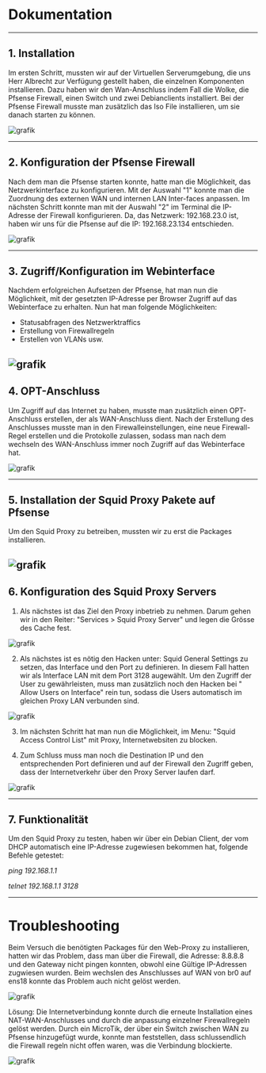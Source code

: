 # Dokumentation #
---
**1. Installation**
---
Im ersten Schritt, mussten wir auf der Virtuellen Serverumgebung, die uns Herr Albrecht zur Verfügung gestellt haben, die einzelnen Komponenten installieren.
Dazu haben wir den Wan-Anschluss indem Fall die Wolke, die Pfsense Firewall, einen Switch und zwei Debianclients installiert. Bei der Pfsense Firewall musste man zusätzlich das Iso File installieren, um sie danach starten zu können. 

![grafik](https://user-images.githubusercontent.com/89446419/134162446-d5015b77-cc9f-4ae3-835c-db780d70301e.png)

---
**2. Konfiguration der Pfsense Firewall**
---
Nach dem man die Pfsense starten konnte, hatte man die Möglichkeit, das Netzwerkinterface zu konfigurieren. Mit der Auswahl "1" konnte man die Zuordnung des externen WAN und internen LAN Inter-faces anpassen. Im nächsten Schritt konnte man mit der Auswahl "2" im Terminal die IP-Adresse der Firewall konfigurieren. Da, das Netzwerk: 192.168.23.0 ist, haben wir uns für die Pfsense auf die IP: 192.168.23.134 entschieden. 

![grafik](https://user-images.githubusercontent.com/89446419/134164514-d5c9cd44-6c18-415f-8acf-dc3da922cd34.png)

---
**3. Zugriff/Konfiguration im Webinterface**
---
Nachdem erfolgreichen Aufsetzen der Pfsense, hat man nun die Möglichkeit, mit der gesetzten IP-Adresse per Browser Zugriff auf das Webinterface zu erhalten. Nun hat man folgende Möglichkeiten: 
- Statusabfragen des Netzwerktraffics
- Erstellung von Firewallregeln
- Erstellen von VLANs usw.

![grafik](https://user-images.githubusercontent.com/89446419/134165610-f87976c8-7430-467c-ab2c-f0873417010b.png)
---
**4. OPT-Anschluss**
---
Um Zugriff auf das Internet zu haben, musste man zusätzlich einen OPT-Anschluss erstellen, der als WAN-Anschluss dient.
Nach der Erstellung des Anschlusses musste man in den Firewalleinstellungen, eine neue Firewall-Regel erstellen und die Protokolle zulassen, sodass man nach dem wechseln des WAN-Anschluss immer noch Zugriff auf das Webinterface hat.

![grafik](https://user-images.githubusercontent.com/89446419/134173182-89aad81d-da4a-4b1b-952d-0a4417a5b76c.png)

---
**5. Installation der Squid Proxy Pakete auf Pfsense** 
----
Um den Squid Proxy zu betreiben, mussten wir zu erst die Packages installieren.

![grafik](https://user-images.githubusercontent.com/89446419/134197647-cd3417fa-75b4-47ee-ba42-1f72d1d48049.png)
---
**6. Konfiguration des Squid Proxy Servers**
---
1. Als nächstes ist das Ziel den Proxy inbetrieb zu nehmen. Darum gehen wir in den Reiter: "Services > Squid Proxy Server" und legen die Grösse des Cache fest.

![grafik](https://user-images.githubusercontent.com/89446419/134207862-51b2b03b-2183-4446-83bd-dda95ebfe7af.png)


2. Als nächstes ist es nötig den Hacken unter: Squid General Settings zu setzen, das Interface und den Port zu definieren. In diesem Fall hatten wir als Interface LAN mit dem Port 3128 augewählt. Um den Zugriff der User zu gewährleisten, muss man zusätzlich noch den Hacken bei " Allow Users on Interface" rein tun, sodass die Users automatisch im gleichen Proxy LAN verbunden sind.

![grafik](https://user-images.githubusercontent.com/89446419/134208303-49c96a36-56c5-4dbc-9a8d-df84507867f0.png)


3. Im nächsten Schritt hat man nun die Möglichkeit, im Menu: "Squid Access Control List" mit Proxy, Internetwebsiten zu blocken.



4. Zum Schluss muss man noch die Destination IP und den entsprechenden Port definieren und auf der Firewall den Zugriff geben, dass der Internetverkehr über den Proxy Server laufen darf.

![grafik](https://user-images.githubusercontent.com/89446419/134208804-f9883fe5-258a-416e-8480-a908e6c10819.png)

---
**7. Funktionalität**
---
Um den Squid Proxy zu testen, haben wir über ein Debian Client, der vom DHCP automatisch eine IP-Adresse zugewiesen bekommen hat, folgende Befehle getestet:

_ping 192.168.1.1_

_telnet 192.168.1.1 3128_

---
# Troubleshooting #
Beim Versuch die benötigten Packages für den Web-Proxy zu installieren, hatten wir das Problem, dass man über die Firewall, die Adresse: 8.8.8.8 und den Gateway nicht pingen konnten, obwohl eine Gültige IP-Adressen zugwiesen wurden. Beim wechslen des Anschlusses auf WAN von br0 auf ens18 konnte das Problem auch nicht gelöst werden.

![grafik](https://user-images.githubusercontent.com/89446419/134184334-b29296a1-9561-4c93-93ac-ab1d4a98eb0d.png)

Lösung: Die Internetverbindung konnte durch die erneute Installation eines NAT-WAN-Anschlusses und durch die anpassung einzelner Firewallregeln gelöst werden.
Durch ein MicroTik, der über ein Switch zwischen WAN zu Pfsense hinzugefügt wurde, konnte man feststellen, dass schlussendlich die Firewall regeln nicht offen waren, was die Verbindung blockierte. 

![grafik](https://user-images.githubusercontent.com/89446419/134189005-a5fc7417-b9a9-490a-a47b-80c72c046b85.png)






